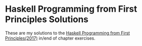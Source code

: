 # Haskell Programming from First Principles Solutions

These are my solutions to the [Haskell Programming from First Principles(2017)](http://haskellbook.com) in/end of chapter exercises.
